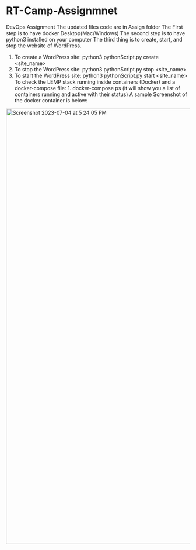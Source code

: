 # RT-Camp-Assignmnet
DevOps Assignment
The updated files code are in Assign folder
The First step is to have docker Desktop(Mac/Windows)
The second step is to have python3 installed on your computer
The third thing is to create, start, and stop the website of WordPress.
1. To create a WordPress site: python3 pythonScript.py create <site_name>
2. To stop the WordPress site: python3 pythonScript.py stop <site_name>
3. To start the WordPress site: python3 pythonScript.py start <site_name>
To check the LEMP stack running inside containers (Docker) and a docker-compose file:
        1. docker-compose ps (it will show you a list of containers running and active with their status)
A sample Screenshot of the docker container is below:

<img width="1190" alt="Screenshot 2023-07-04 at 5 24 05 PM" src="https://github.com/Niku2420/RT-Camp-Assignmnet/assets/67705549/9346f996-79ef-43d6-b3b7-8111d144b596">


